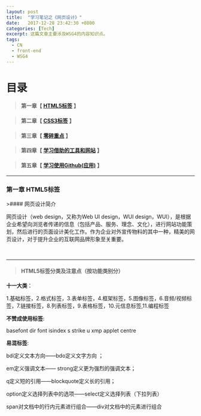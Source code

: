 ```yaml
---
layout: post
title:  "学习笔记之《网页设计》"
date:   2017-12-28 23:42:30 +0800
categories: [Tech]
excerpt: 这篇文章主要涉及WSG4的内容知识点。
tags:
  - CN
  - front-end
  - WSG4
---
```


# 目录

>#### 第一章【 [HTML5标签](#chapter1) 】


>
>#### 第二章【 [CSS3标签](#chapter2) 】

>
>#### 第三章【 [零碎重点](#chapter3) 】

>
>#### 第四章【 [学习借助的工具和网站](#chapter4) 】

>
>#### 第五章【 [学习使用Github(应用)](#chapter5) 】



---

<h3 id="chapter1">第一章  HTML5标签</h3>
>#### 网页设计简介

<p>网页设计（web design，又称为Web UI design，WUI design，WUI），是根据企业希望向浏览者传递的信息（包括产品、服务、理念、文化），进行网站功能策划，然后进行的页面设计美化工作。作为企业对外宣传物料的其中一种，精美的网页设计，对于提升企业的互联网品牌形象至关重要。</p>                                 

---                                                                        
>#### HTML5标签分类及注意点（按功能类别分）

<b>十一大类</b>：
<p>1.基础标签，2.格式标签，3.表单标签，4.框架标签，5.图像标签，6.音频/视频标签，7.链接标签，8.列表标签，9.表格标签，10.元信息标签,11.编程标签</p>

<b>不赞成使用标签</b>:
<p>basefont   dir   font  isindex  s  strike  u  xmp  applet  centre</p>

<b>易混标签</b>:
<p>bdi定义文本方向——bdo定义文字方向 ；</p>
<p>em定义强调文本—— strong定义更为强烈的强调文本；</p>
<p>q定义短的引用——blockquote定义长的引用；</p>
<p>option定义选择列表中的选项——select定义选择列表（下拉列表）</p>
<p>span对文档中的行内元素进行组合——div对文档中的元素进行组合</p>








